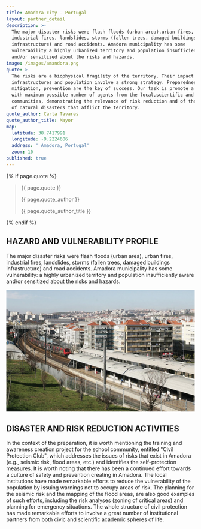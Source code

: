 ```yaml
---
title: Amadora city - Portugal
layout: partner_detail
description: >-
  The major disaster risks were flash floods (urban area),urban fires,
  industrial fires, landslides, storms (fallen trees, damaged buildings
  infrastructure) and road accidents. Amadora municipality has some
  vulnerability a highly urbanized territory and population insufficiently aware
  and/or sensitized about the risks and hazards.
image: /images/amandora.png
quote: >-
  The risks are a biophysical fragility of the territory. Their impact on the
  infrastructures and population involve a strong strategy. Preparedness,
  mitigation, prevention are the key of success. Our task is promote a campaign
  with maximum possible number of agents from the local,scientific and academic
  communities, demonstrating the relevance of risk reduction and of the amount
  of natural disasters that afflict the territory.
quote_author: Carla Tavares
quote_author_title: Mayor
map:
  latitude: 38.7417991
  longitude: -9.2224606
  address: ' Amadora, Portugal'
  zoom: 10
published: true
---
```


{% if page.quote %}
<section class="testimonial">
		<div class="container flex">
			<div class="testimonial-block">
				<blockquote>
					<p class="editable">{{ page.quote }}</p>
					<p class="profile_author">{{ page.quote_author }}</p>
					<p>{{ page.quote_author_title }}</p>
				</blockquote>
			</div>
		</div>
	</section>
{% endif %}

## HAZARD AND VULNERABILITY PROFILE 

The major disaster risks were flash floods (urban area), urban fires, industrial fires, landslides, storms (fallen trees, damaged buildings infrastructure) and road accidents. Amadora municipality has some vulnerability: a highly urbanized territory and population insufficiently aware and/or sensitized about the risks and hazards. 

![alt text](/images/amandora.png "Amadora - Portugal")

## DISASTER AND RISK REDUCTION ACTIVITIES 

In the context of the preparation, it is worth mentioning the training and awareness creation project for the school community, entitled "Civil Protection Club", which addresses the issues of risks that exist in Amadora (e.g., seismic risk, flood areas, etc.) and identifies the self-protection measures. It is worth noting that there has been a continued effort towards a culture of safety and prevention creating in Amadora. The local institutions have made remarkable efforts to reduce the vulnerability of the population by issuing warnings not to occupy areas of risk. The planning for the seismic risk and the mapping of the flood areas, are also good examples of such efforts, including the risk analyses (zoning of critical areas) and planning for emergency situations. The whole structure of civil protection has made remarkable efforts to involve a great number of institutional partners from both civic and scientific academic spheres of life.
